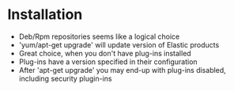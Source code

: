 # Installation #

* Deb/Rpm repositories seems like a logical choice
* 'yum/apt-get upgrade' will update version of Elastic products
* Great choice, when you don't have plug-ins installed
* Plug-ins have a version specified in their configuration
* After 'apt-get upgrade' you may end-up with plug-ins disabled, including security plugin-ins